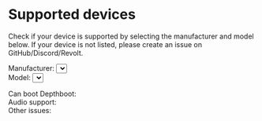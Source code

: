 # Supported devices

Check if your device is supported by selecting the manufacturer and model below. If your device is not listed, please
create an issue on GitHub/Discord/Revolt.

<label>
  Manufacturer:
  <select id="manufacturer"></select>
</label>
<br>
<label>
  Model:
  <select id="model"></select>
</label>

Can boot Depthboot: <b id="deviceDepthboot"></b><br>
Audio support: <b id="deviceAudio"></b><br>
Other issues: <span id="deviceComment"></span>

<span id="deviceInfo"></span>

<script src="/device-support/model-select.js"></script>
